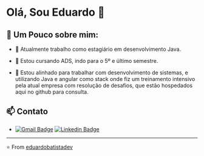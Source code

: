# Olá, Sou Eduardo 👋

## 🧐 Um Pouco sobre mim:

- 🔭 Atualmente trabalho como estagiário em desenvolvimento Java.

- 🌱 Estou cursando ADS, indo para o 5º e último semestre.

- 💬 Estou alinhado para trabalhar com desenvolvimento de sistemas, e utilizando Java e angular como stack onde fiz um treinamento intensivo pela atual empresa com resolução de desafios, que estão hospedados aqui no github para consulta.

## 📫 Contato
- [![Gmail Badge](https://img.shields.io/badge/-eduardobatistadev@gmail.com-c14438?style=flat-square&logo=Gmail&logoColor=white&link=mailto:eduardobatistadev@gmail.com)](mailto:eduardobatistadev@gmail.com) [![Linkedin Badge](https://img.shields.io/badge/-eduardodev-blue?style=flat-square&logo=Linkedin&logoColor=white&link=https://www.linkedin.com/in/deveduardo/)](https://www.linkedin.com/in/deveduardo/)



---

⭐️ From [eduardobatistadev](https://github.com/eduardobatistadev)
